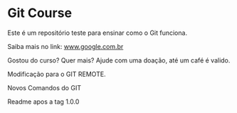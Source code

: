 # Git Course

Este é um repositório teste para ensinar como o Git funciona.

Saiba mais no link: www.google.com.br

Gostou do curso? Quer mais? Ajude com uma doação, até um café é valido.

Modificação para o GIT REMOTE.

Novos Comandos do GIT

Readme apos a tag 1.0.0
